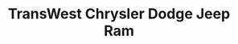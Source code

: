 ---
title: "TransWest Chrysler Dodge Jeep Ram"
url: /limon/transwest-chrysler-dodge-jeep-ram/
shop: Autohaus
---